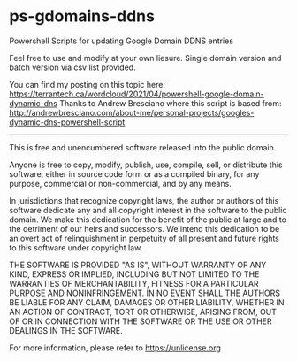 # ps-gdomains-ddns
Powershell Scripts for updating Google Domain DDNS entries

Feel free to use and modify at your own liesure.
Single domain version and batch version via csv list provided.

You can find my posting on this topic here: https://terrantech.ca/wordcloud/2021/04/powershell-google-domain-dynamic-dns
Thanks to Andrew Bresciano where this script is based from: http://andrewbresciano.com/about-me/personal-projects/googles-dynamic-dns-powershell-script


-----
This is free and unencumbered software released into the public domain.

Anyone is free to copy, modify, publish, use, compile, sell, or
distribute this software, either in source code form or as a compiled
binary, for any purpose, commercial or non-commercial, and by any
means.

In jurisdictions that recognize copyright laws, the author or authors
of this software dedicate any and all copyright interest in the
software to the public domain. We make this dedication for the benefit
of the public at large and to the detriment of our heirs and
successors. We intend this dedication to be an overt act of
relinquishment in perpetuity of all present and future rights to this
software under copyright law.

THE SOFTWARE IS PROVIDED "AS IS", WITHOUT WARRANTY OF ANY KIND,
EXPRESS OR IMPLIED, INCLUDING BUT NOT LIMITED TO THE WARRANTIES OF
MERCHANTABILITY, FITNESS FOR A PARTICULAR PURPOSE AND NONINFRINGEMENT.
IN NO EVENT SHALL THE AUTHORS BE LIABLE FOR ANY CLAIM, DAMAGES OR
OTHER LIABILITY, WHETHER IN AN ACTION OF CONTRACT, TORT OR OTHERWISE,
ARISING FROM, OUT OF OR IN CONNECTION WITH THE SOFTWARE OR THE USE OR
OTHER DEALINGS IN THE SOFTWARE.

For more information, please refer to <https://unlicense.org>
